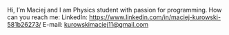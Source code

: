 Hi, I’m Maciej and I am Physics student with passion for programming. 
How can you reach me:
LinkedIn: https://www.linkedin.com/in/maciej-kurowski-581b26273/
E-mail: kurowskimaciej11@gmail.com
